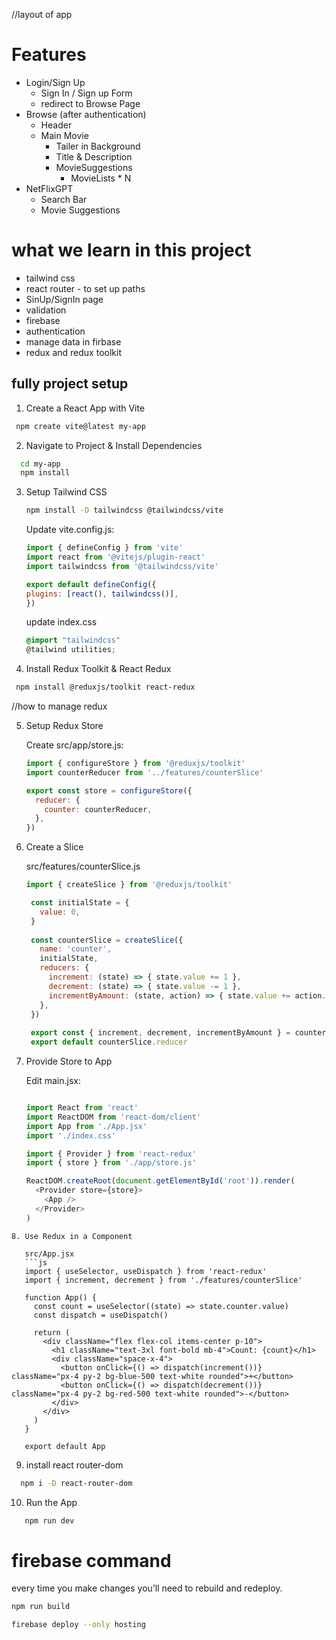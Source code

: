 //layout of app
# Features
- Login/Sign Up
  - Sign In / Sign up Form
  - redirect to Browse Page
- Browse (after authentication)
  - Header
  - Main Movie
    - Tailer in Background
    - Title & Description
    - MovieSuggestions
      - MovieLists * N
- NetFlixGPT
  - Search Bar
  - Movie Suggestions


# what we learn in this project
  - tailwind css
  - react router - to set up paths
  - SinUp/SignIn page
  - validation
  - firebase
  - authentication
  - manage data in firbase
  - redux and redux toolkit



## fully project setup

1. Create a React App with Vite
  ```bash
   npm create vite@latest my-app
   ```

2. Navigate to Project & Install Dependencies
 ```bash
   cd my-app
   npm install
   ```
3. Setup Tailwind CSS
   ```bash
   npm install -D tailwindcss @tailwindcss/vite
   ```

   Update vite.config.js:
   ```js
   import { defineConfig } from 'vite'
   import react from '@vitejs/plugin-react'
   import tailwindcss from '@tailwindcss/vite'

   export default defineConfig({
   plugins: [react(), tailwindcss()],
   })
   ```

   update index.css
   ```css
   @import "tailwindcss"
   @tailwind utilities;
   ```
  
4. Install Redux Toolkit & React Redux
  ```bash
   npm install @reduxjs/toolkit react-redux
   ```


   //how to manage redux

5. Setup Redux Store

    Create src/app/store.js:
    ```js
    import { configureStore } from '@reduxjs/toolkit'
    import counterReducer from '../features/counterSlice'
    
    export const store = configureStore({
      reducer: {
        counter: counterReducer,
      },
    })
    ```

6. Create a Slice

    src/features/counterSlice.js
    ```js
    import { createSlice } from '@reduxjs/toolkit'

     const initialState = {
       value: 0,
     }
     
     const counterSlice = createSlice({
       name: 'counter',
       initialState,
       reducers: {
         increment: (state) => { state.value += 1 },
         decrement: (state) => { state.value -= 1 },
         incrementByAmount: (state, action) => { state.value += action.payload },
       },
     })
     
     export const { increment, decrement, incrementByAmount } = counterSlice.actions
     export default counterSlice.reducer
    ```
7. Provide Store to App

    Edit main.jsx:
    ```js
    
    import React from 'react'
    import ReactDOM from 'react-dom/client'
    import App from './App.jsx'
    import './index.css'
    
    import { Provider } from 'react-redux'
    import { store } from './app/store.js'
    
    ReactDOM.createRoot(document.getElementById('root')).render(
      <Provider store={store}>
        <App />
      </Provider>
    )
```
8. Use Redux in a Component

   src/App.jsx
   ```js
   import { useSelector, useDispatch } from 'react-redux'
   import { increment, decrement } from './features/counterSlice'
   
   function App() {
     const count = useSelector((state) => state.counter.value)
     const dispatch = useDispatch()
   
     return (
       <div className="flex flex-col items-center p-10">
         <h1 className="text-3xl font-bold mb-4">Count: {count}</h1>
         <div className="space-x-4">
           <button onClick={() => dispatch(increment())} className="px-4 py-2 bg-blue-500 text-white rounded">+</button>
           <button onClick={() => dispatch(decrement())} className="px-4 py-2 bg-red-500 text-white rounded">-</button>
         </div>
       </div>
     )
   }
   
   export default App
   ```

9. install react router-dom
 ```bash
   npm i -D react-router-dom
   ```

10. Run the App
```bash
   npm run dev
   ```


# firebase command
 every time you make changes you’ll need to rebuild and redeploy.
 ```bash
 npm run build
 ```
 ```bash
 firebase deploy --only hosting
 ```

         




